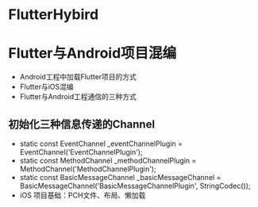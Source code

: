 # FlutterHybird

# Flutter与Android项目混编
- Android工程中加载Flutter项目的方式
- Flutter与iOS混编
- Flutter与Android工程通信的三种方式 
## 初始化三种信息传递的Channel
-   static const EventChannel _eventChannelPlugin =
      EventChannel('EventChannelPlugin');
-   static const MethodChannel _methodChannelPlugin =
      MethodChannel('MethodChannelPlugin');
-   static const BasicMessageChannel _basicMessageChannel =
      BasicMessageChannel('BasicMessageChannelPlugin', StringCodec()); 
- iOS 项目基础：PCH文件、布局、懒加载
